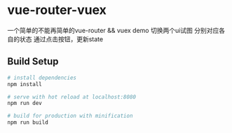 # vue-router-vuex

一个简单的不能再简单的vue-router && vuex demo  切换两个ui试图  分别对应各自的状态
通过点击按钮，更新state

## Build Setup

``` bash
# install dependencies
npm install

# serve with hot reload at localhost:8080
npm run dev

# build for production with minification
npm run build


